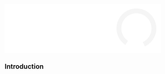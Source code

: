 <div align="center">

<img src="/images/White%20logo.png#gh-dark-mode-only" alt="logo" width="600" />

</div>

## Introduction
